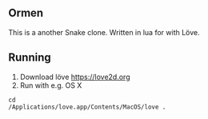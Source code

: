## Ormen

This is a another Snake clone. Written in lua for with Löve. 

## Running
1. Download löve https://love2d.org
2. Run with e.g. OS X
```
cd 
/Applications/love.app/Contents/MacOS/love .
```